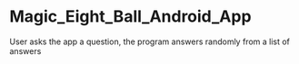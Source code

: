 # Magic_Eight_Ball_Android_App

User asks the app a question, the program answers randomly from a list of answers

